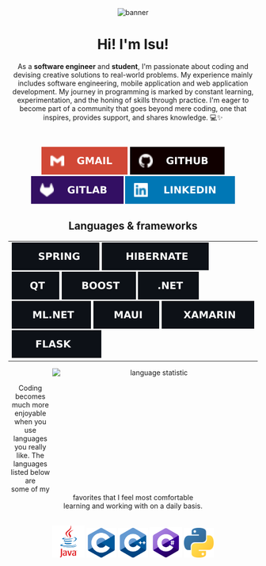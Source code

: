 <!-- README_PROFILE -->

<!-- BANNER -->
<div align="center">
    <!-- IMAGES INFO -->
    <!-- FIRST IMAGE ( DARK THEME ) -->
    <!--
        Author: AltumCode
        Source: ( https://unsplash.com/photos/SQi9eOsanU8 )
        Author profile: ( https://unsplash.com/@altumcode )
        License: Unsplash License ( https://unsplash.com/license )
    -->
    <!-- SECOND IMAGE ( LIGHT THEME ) -->
    <!--
        Author: AltumCode
        Source: ( https://unsplash.com/photos/a-laptop-computer-sitting-on-top-of-a-white-desk-L-RG6jBgeic )
        Author profile: ( https://unsplash.com/@altumcode )
        License: Unsplash License ( https://unsplash.com/license )
    -->
    <picture>
        <source media="(prefers-color-scheme: dark)"  srcset="image/dark-theme/profile_readme_banner.png" />
        <source media="(prefers-color-scheme: light)" srcset="image/light-theme/profile_readme_banner.png" />
        <img src="image/dark-theme/profile_readme_banner.png"  alt="banner" />
    </picture>
</div>

<!-- INTRODUCTION -->
<div align="center">
    <h1> Hi! I'm Isu! </h1>
    <p>
        As a <strong>software engineer</strong> and <strong>student</strong>, I'm passionate about coding and devising creative solutions to real-world problems. 
        My experience mainly includes software engineering, mobile application and web application development.
        My journey in programming is marked by constant learning, experimentation, and the honing of skills through practice. 
        I'm eager to become part of a community that goes beyond mere coding, one that inspires, provides support, and shares knowledge. 💻✨
    </p>
</div>

<!-- CONTACT & LINKS -->
<br />
<div align="center">

[![Gmail](image/universal/links/gmail-badge.svg)](mailto:krystian.isu@gmail.com)
[![Github](image/universal/links/github-badge.svg)](https://github.com/Krystian-Isu)
[![Gitlab](image/universal/links/gitlab-badge.svg)](https://gitlab.com/Krystian-Isu)
[![LinkedIn](image/universal/links/linkedin-badge.svg)](https://www.linkedin.com/in/krystian-isu/)
</div>

<!-- LANGUAGES AND THEIR STATISTICS -->
<div align="center">
    <h2> Languages & frameworks </h2>
    <div>
        <table>
            <td>
                <picture>
                    <source media="(prefers-color-scheme: dark)"  srcset="image/dark-theme/frameworks/spring.svg" />
                    <source media="(prefers-color-scheme: light)" srcset="image/light-theme/frameworks/spring.svg" />
                    <img src="image/dark-theme/frameworks/spring.svg" alt="spring" />
                </picture>
                <picture>
                    <source media="(prefers-color-scheme: dark)"  srcset="image/dark-theme/frameworks/hibernate.svg" />
                    <source media="(prefers-color-scheme: light)" srcset="image/light-theme/frameworks/hibernate.svg" />
                    <img src="image/dark-theme/frameworks/hibernate.svg" alt="hibernate"/>
                </picture>
                <picture>
                    <source media="(prefers-color-scheme: dark)"  srcset="image/dark-theme/frameworks/qt.svg" />
                    <source media="(prefers-color-scheme: light)" srcset="image/light-theme/frameworks/qt.svg" />
                    <img src="image/dark-theme/frameworks/qt.svg" alt="qt" />
                </picture>
                <picture>
                    <source media="(prefers-color-scheme: dark)"  srcset="image/dark-theme/frameworks/boost.svg" />
                    <source media="(prefers-color-scheme: light)" srcset="image/light-theme/frameworks/boost.svg" />
                    <img src="image/dark-theme/frameworks/boost.svg" alt="boost" />
                </picture>
                <picture>
                    <source media="(prefers-color-scheme: dark)"  srcset="image/dark-theme/frameworks/dotnet.svg" />
                    <source media="(prefers-color-scheme: light)" srcset="image/light-theme/frameworks/dotnet.svg" />
                    <img src="image/dark-theme/frameworks/dotnet.svg" alt="dotnet" />
                </picture>
                <picture>
                    <source media="(prefers-color-scheme: dark)"  srcset="image/dark-theme/frameworks/ml-dotnet.svg" />
                    <source media="(prefers-color-scheme: light)" srcset="image/light-theme/frameworks/ml-dotnet.svg" />
                    <img src="image/dark-theme/frameworks/ml-dotnet.svg" alt="ml-dotnet" />
                </picture>
                <picture>
                    <source media="(prefers-color-scheme: dark)"  srcset="image/dark-theme/frameworks/maui.svg" />
                    <source media="(prefers-color-scheme: light)" srcset="image/light-theme/frameworks/maui.svg" />
                    <img src="image/dark-theme/frameworks/maui.svg" alt="maui" />
                </picture>
                <picture>
                    <source media="(prefers-color-scheme: dark)"  srcset="image/dark-theme/frameworks/xamarin.svg" />
                    <source media="(prefers-color-scheme: light)" srcset="image/light-theme/frameworks/xamarin.svg" />
                    <img src="image/dark-theme/frameworks/xamarin.svg" alt="xamarin" />
                </picture>
                <picture>
                    <source media="(prefers-color-scheme: dark)"  srcset="image/dark-theme/frameworks/flask.svg" />
                    <source media="(prefers-color-scheme: light)" srcset="image/light-theme/frameworks/flask.svg" />
                    <img src="image/dark-theme/frameworks/flask.svg" alt="flask" />
                </picture>
            </td>
        </table>
    </div>
    <picture>
        <source media="(prefers-color-scheme: dark)" srcset="https://github-readme-stats.vercel.app/api/top-langs/?username=Krystian-Isu&layout=donut&theme=transparent&hide_border=true&card_width=310&text_color=ECECEC&title_color=F4F4F4&disable_animations=true" />
        <source media="(prefers-color-scheme: light)" srcset="https://github-readme-stats.vercel.app/api/top-langs/?username=Krystian-Isu&layout=donut&theme=transparent&hide_border=true&card_width=310&text_color=191919&title_color=191919&disable_animations=true" />
        <img src="https://github-readme-stats.vercel.app/api/top-langs/?username=Krystian-Isu&layout=donut&theme=transparent&hide_border=true&card_width=300&text_color=ECECEC&title_color=F4F4F4&disable_animations=true" width="415" height="240" align="right" alt="language statistic" />
    </picture>
    <br />
    <div>
        <p>
          Coding becomes much more enjoyable when you use <br> ‎‎languages you really like. 
          ‎‎The languages listed below are <br> some of my favorites that I feel most comfortable <br> ‎‎learning and working with on a daily basis.
        </p>
    </div>
    <br />
    <div align="center">
        <img width="65" src="image/universal/languages/java.png"        alt="Java"   title="Java"/>
        <img width="60" src="image/universal/languages/c.png"           alt="C"      title="C"/>
        <img width="60" src="image/universal/languages/cplusplus.png"   alt="C++"    title="C++"/>
        <img width="65" src="image/universal/languages/csharp.png"      alt="C#"     title="C#"/>
        <img width="60" src="image/universal/languages/python.png"      alt="Python" title="Python"/>
    </div>
</div>
